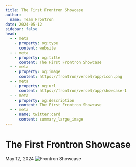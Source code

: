 ```yaml
---
title: The First Frontron Showcase
author:
  name: Team Frontron
date: 2024-05-12
sidebar: false
head:
  - - meta
    - property: og:type
      content: website
  - - meta
    - property: og:title
      content: The First Frontron Showcase
  - - meta
    - property: og:image
      content: https://frontron/vercel/app/icon.png
  - - meta
    - property: og:url
      content: https://frontron/vercel/app/showcase-1
  - - meta
    - property: og:description
      content: The First Frontron Showcase
  - - meta
    - name: twitter:card
      content: summary_large_image
---
```


# The First Frontron Showcase

May 12, 2024
![Frontron Showcase](/icon.png)
